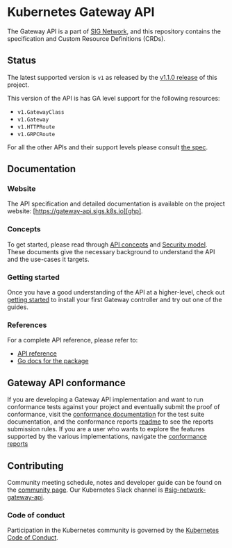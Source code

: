 # Kubernetes Gateway API

The Gateway API is a part of [SIG Network][sn], and this repository contains
the specification and Custom Resource Definitions (CRDs).

## Status

The latest supported version is `v1` as released by
the [v1.1.0 release][gh_release] of this project.

This version of the API is has GA level support for the following resources: 

- `v1.GatewayClass`
- `v1.Gateway`
- `v1.HTTPRoute`
- `v1.GRPCRoute`

For all the other APIs and their support levels please consult [the spec][spec].

## Documentation

### Website

The API specification and detailed documentation is available on the project
website: [https://gateway-api.sigs.k8s.io][ghp].

### Concepts

To get started, please read through [API concepts][concepts] and
[Security model][security-model]. These documents give the necessary background
to understand the API and the use-cases it targets.

### Getting started

Once you have a good understanding of the API at a higher-level, check out
[getting started][getting-started] to install your first Gateway controller and try out
one of the guides.

### References

For a complete API reference, please refer to:

- [API reference][spec]
- [Go docs for the package][godoc]

## Gateway API conformance

If you are developing a Gateway API implementation and want to run conformance tests
against your project and eventually submit the proof of conformance, visit the [conformance
documentation][conformance-docs] for the test suite documentation, and the conformance
reports [readme][reports-readme] to see the reports submission rules. If you
are a user who wants to explore the features supported by the various implementations,
navigate the [conformance reports][conformance-reports]

## Contributing

Community meeting schedule, notes and developer guide can be found on the
[community page][cm].
Our Kubernetes Slack channel is [#sig-network-gateway-api][slack].

### Code of conduct

Participation in the Kubernetes community is governed by the
[Kubernetes Code of Conduct](code-of-conduct.md).

[ghp]: https://gateway-api.sigs.k8s.io/
[sn]: https://github.com/kubernetes/community/tree/master/sig-network
[cm]: https://gateway-api.sigs.k8s.io/contributing/community
[slack]: https://kubernetes.slack.com/messages/sig-network-gateway-api
[getting-started]: https://gateway-api.sigs.k8s.io/guides/
[spec]: https://gateway-api.sigs.k8s.io/reference/spec/
[concepts]: https://gateway-api.sigs.k8s.io/concepts/api-overview
[security-model]: https://gateway-api.sigs.k8s.io/concepts/security-model
[gh_release]: https://github.com/kubernetes-sigs/gateway-api/releases/tag/v1.1.0
[godoc]: https://pkg.go.dev/sigs.k8s.io/gateway-api
[conformance-docs]: https://gateway-api.sigs.k8s.io/concepts/conformance/
[reports-readme]: ./conformance/reports/README.md
[conformance-reports]: ./conformance/reports/
